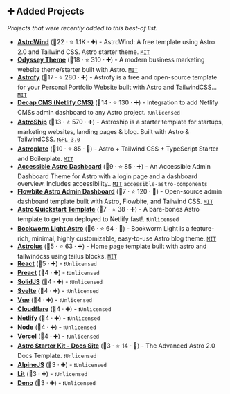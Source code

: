 ## ➕ Added Projects

_Projects that were recently added to this best-of list._

- <b><a href="https://github.com/onwidget/astrowind">AstroWind</a></b> (🥇22 ·  ⭐ 1.1K · ➕) - AstroWind: A free template using Astro 2.0 and Tailwind CSS. Astro starter theme. <code><a href="http://bit.ly/34MBwT8">MIT</a></code>
- <b><a href="https://github.com/littlesticks/odyssey-theme">Odyssey Theme</a></b> (🥈18 ·  ⭐ 310 · ➕) - A modern business marketing website theme/starter built with Astro. <code><a href="http://bit.ly/34MBwT8">MIT</a></code>
- <b><a href="https://github.com/manuelernestog/astrofy">Astrofy</a></b> (🥈17 ·  ⭐ 280 · ➕) - Astrofy is a free and open-source template for your Personal Portfolio Website built with Astro and TailwindCSS... <code><a href="http://bit.ly/34MBwT8">MIT</a></code>
- <b><a href="https://github.com/delucis/astro-netlify-cms">Decap CMS (Netlify CMS)</a></b> (🥇14 ·  ⭐ 130 · ➕) - Integration to add Netlify CMSs admin dashboard to any Astro project. <code>❗Unlicensed</code>
- <b><a href="https://github.com/surjithctly/astroship">AstroShip</a></b> (🥈13 ·  ⭐ 570 · ➕) - Astroship is a starter template for startups, marketing websites, landing pages & blog. Built with Astro & TailwindCSS. <code><a href="http://bit.ly/2M0xdwT">❗️GPL-3.0</a></code>
- <b><a href="https://github.com/zeon-studio/astroplate">Astroplate</a></b> (🥉10 ·  ⭐ 85 · 🐣) - Astro + Tailwind CSS + TypeScript Starter and Boilerplate. <code><a href="http://bit.ly/34MBwT8">MIT</a></code>
- <b><a href="https://github.com/markteekman/accessible-astro-dashboard">Accessible Astro Dashboard</a></b> (🥉9 ·  ⭐ 85 · ➕) - An Accessible Admin Dashboard Theme for Astro with a login page and a dashboard overview. Includes accessibility.. <code><a href="http://bit.ly/34MBwT8">MIT</a></code> <code>accessible-astro-components</code>
- <b><a href="https://github.com/themesberg/flowbite-astro-admin-dashboard">Flowbite Astro Admin Dashboard</a></b> (🥇7 ·  ⭐ 120 · 🐣) - Open-source admin dashboard template built with Astro, Flowbite, and Tailwind CSS. <code><a href="http://bit.ly/34MBwT8">MIT</a></code>
- <b><a href="https://github.com/netlify-templates/astro-quickstart">Astro Quickstart Template</a></b> (🥇7 ·  ⭐ 38 · ➕) - A bare-bones Astro template to get you deployed to Netlify fast!. <code>❗Unlicensed</code>
- <b><a href="https://github.com/themefisher/bookworm-light-astro">Bookworm Light Astro</a></b> (🥉6 ·  ⭐ 64 · 🐣) - Bookworm Light is a feature-rich, minimal, highly customizable, easy-to-use Astro blog theme. <code><a href="http://bit.ly/34MBwT8">MIT</a></code>
- <b><a href="https://github.com/Tailus-UI/astro-theme">Astrolus</a></b> (🥉5 ·  ⭐ 63 · ➕) - Home page template built with astro and tailwindcss using tailus blocks. <code><a href="http://bit.ly/34MBwT8">MIT</a></code>
- <b><a href="{}">React</a></b> (🥇5 · ➕) -  <code>❗Unlicensed</code>
- <b><a href="{}">Preact</a></b> (🥈4 · ➕) -  <code>❗Unlicensed</code>
- <b><a href="{}">SolidJS</a></b> (🥈4 · ➕) -  <code>❗Unlicensed</code>
- <b><a href="{}">Svelte</a></b> (🥈4 · ➕) -  <code>❗Unlicensed</code>
- <b><a href="{}">Vue</a></b> (🥈4 · ➕) -  <code>❗Unlicensed</code>
- <b><a href="{}">Cloudflare</a></b> (🥇4 · ➕) -  <code>❗Unlicensed</code>
- <b><a href="{}">Netlify</a></b> (🥇4 · ➕) -  <code>❗Unlicensed</code>
- <b><a href="{}">Node</a></b> (🥇4 · ➕) -  <code>❗Unlicensed</code>
- <b><a href="{}">Vercel</a></b> (🥇4 · ➕) -  <code>❗Unlicensed</code>
- <b><a href="https://github.com/advanced-astro/astro-docs-template">Astro Starter Kit - Docs Site</a></b> (🥉3 ·  ⭐ 14 · 🐣) - The Advanced Astro 2.0 Docs Template. <code>❗Unlicensed</code>
- <b><a href="{}">AlpineJS</a></b> (🥉3 · ➕) -  <code>❗Unlicensed</code>
- <b><a href="{}">Lit</a></b> (🥉3 · ➕) -  <code>❗Unlicensed</code>
- <b><a href="{}">Deno</a></b> (🥉3 · ➕) -  <code>❗Unlicensed</code>

